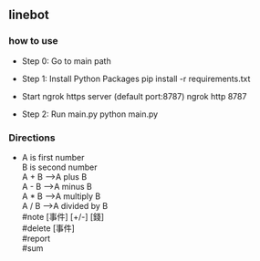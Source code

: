 ## linebot
### how to use 
- Step 0: Go to main path

- Step 1: Install Python Packages
pip install -r requirements.txt

- Start ngrok https server (default port:8787)
ngrok http 8787

- Step 2: Run main.py 
python main.py

### Directions
- A is first number  
B is second number  
A + B -->A plus B  
A - B -->A minus B  
A * B -->A multiply B  
A / B -->A divided by B  
#note [事件] [+/-] [錢]  
#delete [事件]  
#report   
#sum   